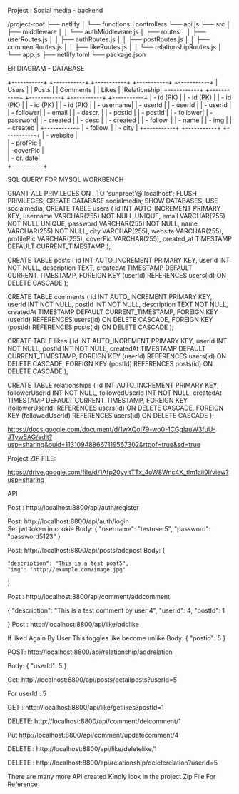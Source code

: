 Project : Social media - backend

/project-root
├── netlify
│   └── functions
│controllers └── api.js
├── src
│   ├── middleware
│   │   └── authMiddleware.js
│   ├── routes
│   │   ├── userRoutes.js
│   │   ├── authRoutes.js
│   │   ├── postRoutes.js
│   │   ├── commentRoutes.js
│   │   ├── likeRoutes.js
│   │   └── relationshipRoutes.js
│   └── app.js
├── netlify.toml
└── package.json
                                    

ER DIAGRAM - DATABASE

+-----------+  +-----------+  +-----------+  +-----------+  +-----------+
|   Users   |  |   Posts   |  | Comments  |  |   Likes   |  |Relationship|
+-----------+  +-----------+  +-----------+  +-----------+  +-----------+
| - id (PK) |  | - id (PK) |  | - id (PK) |  | - id (PK) |  | - id (PK) |
| - username|  | - userId  |  | - userId  |  | - userId  |  | - follower|
| - email   |  | - descr.  |  | - postId  |  | - postId  |  | - follower|
| - password|  | - created |  | - desc    |  | - created |  | - follow. |
| - name    |  | - img     |  | - created |  +-----------+  | - follow. |
| - city    |  +-----------+  +-----------+                +-----------+
| - website |  
| - profPic |  
| -coverPic |  
| - cr. date|  
+-----------+  









SQL QUERY FOR MYSQL WORKBENCH

GRANT ALL PRIVILEGES ON *.* TO 'sunpreet'@'localhost';
FLUSH PRIVILEGES;
CREATE DATABASE  socialmedia;
SHOW DATABASES;
USE socialmedia;
CREATE TABLE users (
    id INT AUTO_INCREMENT PRIMARY KEY,
    username VARCHAR(255) NOT NULL UNIQUE,
    email VARCHAR(255) NOT NULL UNIQUE,
    password VARCHAR(255) NOT NULL,
    name VARCHAR(255) NOT NULL,
    city VARCHAR(255),
    website VARCHAR(255),
    profilePic VARCHAR(255),
    coverPic VARCHAR(255),
    created_at TIMESTAMP DEFAULT CURRENT_TIMESTAMP
);

CREATE TABLE posts (
    id INT AUTO_INCREMENT PRIMARY KEY,
    userId INT NOT NULL,
    description TEXT,
    createdAt TIMESTAMP DEFAULT CURRENT_TIMESTAMP,
    FOREIGN KEY (userId) REFERENCES users(id) ON DELETE CASCADE
);

CREATE TABLE comments (
    id INT AUTO_INCREMENT PRIMARY KEY,
    userId INT NOT NULL,
    postId INT NOT NULL,
    description TEXT NOT NULL,
    createdAt TIMESTAMP DEFAULT CURRENT_TIMESTAMP,
    FOREIGN KEY (userId) REFERENCES users(id) ON DELETE CASCADE,
    FOREIGN KEY (postId) REFERENCES posts(id) ON DELETE CASCADE
);

CREATE TABLE likes (
    id INT AUTO_INCREMENT PRIMARY KEY,
    userId INT NOT NULL,
    postId INT NOT NULL,
    createdAt TIMESTAMP DEFAULT CURRENT_TIMESTAMP,
    FOREIGN KEY (userId) REFERENCES users(id) ON DELETE CASCADE,
    FOREIGN KEY (postId) REFERENCES posts(id) ON DELETE CASCADE
);

CREATE TABLE relationships (
    id INT AUTO_INCREMENT PRIMARY KEY,
    followerUserId INT NOT NULL,
    followedUserId INT NOT NULL,
    createdAt TIMESTAMP DEFAULT CURRENT_TIMESTAMP,
    FOREIGN KEY (followerUserId) REFERENCES users(id) ON DELETE CASCADE,
    FOREIGN KEY (followedUserId) REFERENCES users(id) ON DELETE CASCADE
);


https://docs.google.com/document/d/1wXQoI79-wo0-1CGgIauW3fuU-JTyw5AG/edit?usp=sharing&ouid=113109488667119567302&rtpof=true&sd=true


Project ZIP FILE:





https://drive.google.com/file/d/1Afp20yyltTTx_4oW8Wnc4X_tlm1aii0I/view?usp=sharing


API


Post : http://localhost:8800/api/auth/register   

Post:  http://localhost:8800/api/auth/login   
Set jwt token in cookie
Body: {
    "username": "testuser5",
    "password": "password5123"
}

Post: http://localhost:8800/api/posts/addpost
Body:  {


    "description": "This is a test post5",
    "img": "http://example.com/image.jpg"
   
}

Post   : http://localhost:8800/api/comment/addcomment

{
    "description": "This is a test comment by user 4",
  "userId": 4,
  "postId": 1
 
}
Post : http://localhost:8800/api/like/addlike

If liked Again By User This toggles like become unlike
Body:  {
  "postid": 5
}


POST:  http://localhost:8800/api/relationship/addrelation

Body:  {
    "userId": 5
}

Get:  http://localhost:8800/api/posts/getallposts?userId=5

For  userId : 5

GET :  http://localhost:8800/api/like/getlikes?postId=1

DELETE: http://localhost:8800/api/comment/delcomment/1

Put  http://localhost:8800/api/comment/updatecomment/4

DELETE : http://localhost:8800/api/like/deletelike/1

DELETE :  http://localhost:8800/api/relationship/deleterelation?userId=5

There are many more API created Kindly look in the project Zip File For Reference



